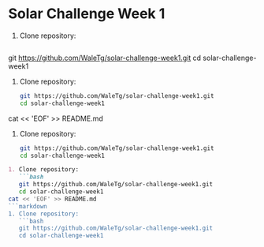# Solar Challenge Week 1
1. Clone repository:
   ```bash
git https://github.com/WaleTg/solar-challenge-week1.git
   cd solar-challenge-week1


1. Clone repository:
   ```bash
   git https://github.com/WaleTg/solar-challenge-week1.git
   cd solar-challenge-week1
cat << 'EOF' >> README.md
1. Clone repository:
   ```bash
   git https://github.com/WaleTg/solar-challenge-week1.git
   cd solar-challenge-week1

```markdown
1. Clone repository:
   ```bash
   git https://github.com/WaleTg/solar-challenge-week1.git
   cd solar-challenge-week1
cat << 'EOF' >> README.md
```markdown
1. Clone repository:
   ```bash
   git https://github.com/WaleTg/solar-challenge-week1.git
   cd solar-challenge-week1

